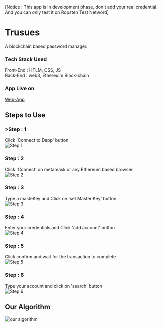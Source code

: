 [Notice : This app is in development phase, don't add your real credential. And you can only test it on Ropsten Test Netword]

# Trusues
A blockchain based password manager.  

### Tech Stack Used  
Front-End : HTLM, CSS, JS  
Back-End : web3, Ethereuim Block-chain  

### App Live on  
[Web-App](trusues.web.app)

## Steps to Use  
### >Step : 1  
Click 'Connect to Dapp' button  
![Step 1](https://github.com/BahauddinAziz/trusues/blob/master/Assets/1.png)  
### Step : 2  
Click 'Connect' on metamask or any Ethereum based browser    
![Step 2](https://github.com/BahauddinAziz/trusues/blob/master/Assets/2.png)  
### Step : 3  
Type a masteKey and Click on 'set Master Key' button    
![Step 3](https://github.com/BahauddinAziz/trusues/blob/master/Assets/3.png)  
### Step : 4  
Enter your credentials and Click 'add account' button    
![Step 4](https://github.com/BahauddinAziz/trusues/blob/master/Assets/4.png)  
### Step : 5  
Click confirm and wait for the transaction to complete  
![Step 5](https://github.com/BahauddinAziz/trusues/blob/master/Assets/5.png)  
### Step : 6  
Type your account and click on 'search' button  
![Step 6](https://github.com/BahauddinAziz/trusues/blob/master/Assets/6.png)

## Our Algorithm
![our algorithm](https://github.com/BahauddinAziz/trusues/blob/master/Assets/Trusues%20Algorithm.png)
